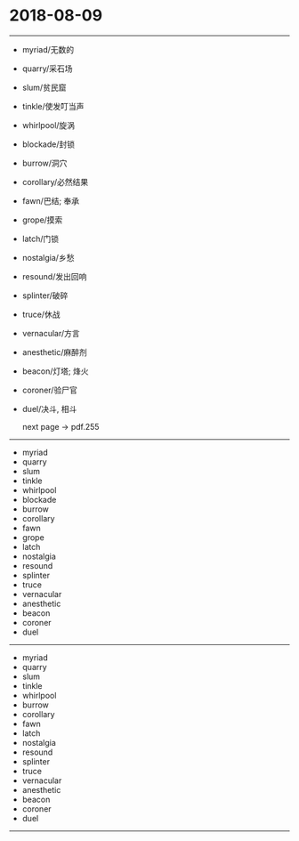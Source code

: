 # 2018-08-09

---

- myriad/无数的
- quarry/采石场
- slum/贫民窟
- tinkle/使发叮当声
- whirlpool/旋涡
- blockade/封锁
- burrow/洞穴
- corollary/必然结果
- fawn/巴结; 奉承
- grope/摸索
- latch/门锁
- nostalgia/乡愁
- resound/发出回响
- splinter/破碎
- truce/休战
- vernacular/方言
- anesthetic/麻醉剂
- beacon/灯塔; 烽火
- coroner/验尸官
- duel/决斗, 相斗

    next page -> pdf.255

---

- myriad
- quarry
- slum
- tinkle
- whirlpool
- blockade
- burrow
- corollary
- fawn
- grope
- latch
- nostalgia
- resound
- splinter
- truce
- vernacular
- anesthetic
- beacon
- coroner
- duel

---

- myriad
- quarry
- slum
- tinkle
- whirlpool
- burrow
- corollary
- fawn
- latch
- nostalgia
- resound
- splinter
- truce
- vernacular
- anesthetic
- beacon
- coroner
- duel

---
